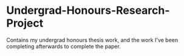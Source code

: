 # Undergrad-Honours-Research-Project
Contains my undergrad honours thesis work, and the work I've been completing afterwards to complete the paper.
